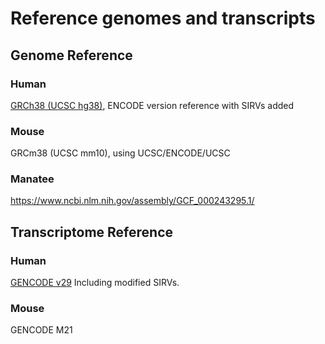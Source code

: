 # Reference genomes and transcripts


## Genome Reference

### Human 
[GRCh38 (UCSC hg38)](http://crick.bio.uci.edu/freese/lrgasp_data/hg38/hg38_SIRV.fa), ENCODE version reference with SIRVs added

### Mouse

GRCm38 (UCSC mm10), using UCSC/ENCODE/UCSC 

### Manatee
https://www.ncbi.nlm.nih.gov/assembly/GCF_000243295.1/

## Transcriptome Reference

### Human
[GENCODE v29](https://github.com/LRGASP/lrgasp-submissions/blob/master/docs/gencode.v29.SIRV.ERCC.annotation.gtf.tar.gz)
Including modified SIRVs.

### Mouse
GENCODE M21
